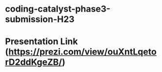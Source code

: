 # coding-catalyst-phase3-submission-H23
# Presentation Link (https://prezi.com/view/ouXntLqetorD2ddKgeZB/)
